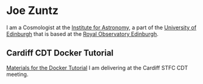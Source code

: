 Joe Zuntz
=========


I am a Cosmologist at the [Institute for Astronomy](https://www.roe.ac.uk/ifa/), a part of the [University of Edinburgh](https://www.ed.ac.uk/) that is based at the [Royal Observatory Edinburgh](https://www.roe.ac.uk/).



Cardiff CDT Docker Tutorial 
---------------------------

[Materials for the Docker Tutorial](cdt-tutorial/) I am delivering at the Cardiff STFC CDT meeting.
